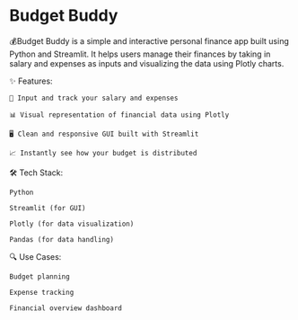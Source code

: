 # Budget Buddy

💰Budget Buddy is a simple and interactive personal finance app built using Python and Streamlit. It helps users manage their finances by taking in salary and expenses as inputs and visualizing the data using Plotly charts.

✨ Features:

    🧾 Input and track your salary and expenses
    
    📊 Visual representation of financial data using Plotly
    
    🖥️ Clean and responsive GUI built with Streamlit
    
    📈 Instantly see how your budget is distributed

🛠️ Tech Stack:

    Python
    
    Streamlit (for GUI)
    
    Plotly (for data visualization)
    
    Pandas (for data handling)

🔍 Use Cases:
   
    Budget planning
    
    Expense tracking
    
    Financial overview dashboard

